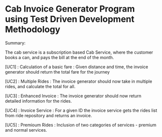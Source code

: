 # Cab Invoice Generator Program using Test Driven Development Methodology

Summary:

The cab service is a subscription based Cab Service, where the customer books a can, and pays the bill at the end of the month.

[UC1] : Calculation of a basic fare : Given distance and time, the invoice generator should return the total fare for the journey

[UC2] : Multiple Rides : The invoice generator should now take in multiple rides, and calculate the total for all.

[UC3] : Enhanced Invoice : The invoice generator should now return detailed information for the rides.

[UC4] : Invoice Service : For a given ID the invoice service gets the rides list from ride repository and returns an invoice.

[UC5] : Premioum Rides : Inclusion of two categories of services - premium and normal services.